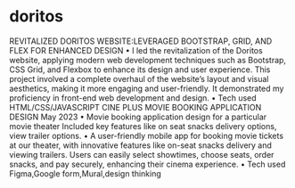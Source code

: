 # doritos
REVITALIZED DORITOS WEBSITE:LEVERAGED BOOTSTRAP,
GRID, AND FLEX FOR ENHANCED DESIGN
• I led the revitalization of the Doritos website, applying modern web
development techniques such as Bootstrap, CSS Grid, and Flexbox to enhance
its design and user experience. This project involved a complete overhaul of the
website’s layout and visual aesthetics, making it more engaging and
user-friendly. It demonstrated my proficiency in front-end web development
and design.
• Tech used HTML/CSS/JAVASCRIPT
CINE PLUS MOVIE BOOKING APPLICATION DESIGN
May 2023
• Movie booking application design for a particular movie theater Included key
features like on seat snacks delivery options, view trailer options.
• A user-friendly mobile app for booking movie tickets at our theater, with
innovative features like on-seat snacks delivery and viewing trailers. Users can
easily select showtimes, choose seats, order snacks, and pay securely,
enhancing their cinema experience.
• Tech used Figma,Google form,Mural,design thinking
